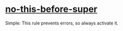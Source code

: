 [no-this-before-super](https://eslint.org/docs/rules/no-this-before-super)
==========================================================================
Simple: This rule prevents errors, so always activate it.
